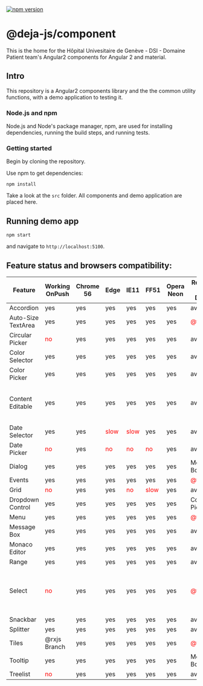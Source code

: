 [![npm version](https://badge.fury.io/js/%40deja-js%2Fcomponent.svg)](https://www.npmjs.com/package/@deja-js/component)

# @deja-js/component
This is the home for the Hôpital Univesitaire de Genève - DSI - Domaine Patient team's Angular2 components for Angular 2 and material. 


## Intro

This repository is a Angular2 components library and the the common utility functions, with a demo application to testing it.

### Node.js and npm

Node.js and Node's package manager, npm, are used for installing dependencies,
running the build steps, and running tests.

### Getting started 

Begin by cloning the repository.

Use npm to get dependencies:

`npm install`

Take a look at the `src` folder. All components and demo application are placed here. 


## Running demo app 

`npm start`

and navigate to `http://localhost:5100`.


## Feature status and browsers compatibility:

| Feature            | Working OnPush| Chrome 56 | Edge | IE11 | FF51 | Opera Neon | Readme and Demo | Note           |
|--------------------|---------------|-----------|------|------|------|------------|-----------------|----------------|
| Accordion          |            yes|        yes|   yes|   yes|   yes|         yes|        available|                |
| Auto-Size TextArea |            yes|        yes|   yes|   yes|   yes|         yes|<span style="color:#F00">@todo</span>| |
| Circular Picker  |<span style="color:red">no</span>|yes|yes|yes|yes|yes|available| |
| Color Selector   |yes|yes|yes|yes|yes|yes|available| |
| Color Picker     |yes|yes|yes|yes|yes|yes|available| |
| Content Editable |yes|yes|yes|yes|yes|yes|available|New line issue on IE11. IE11 add p instead br |
| Date Selector    |yes|yes|<span style="color:red">slow</span>|<span style="color:red">slow</span>|yes|yes|available| |
| Date Picker      |<span style="color:red">no</span>|yes|<span style="color:red">no</span>|<span style="color:red">no</span>|<span style="color:red">no</span>|yes|available| |
| Dialog           |yes|yes|yes|yes|yes|yes|Message Box| |
| Events           |yes|yes|yes|yes|yes|yes|<span style="color:red">@todo</span>| |
| Grid             |<span style="color:red">no</span>|yes|yes|<span style="color:red">no</span>|<span style="color:red">slow</span>|yes|available| |
| Dropdown Control |yes|yes|yes|yes|yes|yes|Color Picker| |
| Menu             |yes|yes|yes|yes|yes|yes|<span style="color:red">@todo</span>| |
| Message Box      |yes|yes|yes|yes|yes|yes|available| |
| Monaco Editor    |yes|yes|yes|yes|yes|yes|available| |
| Range            |yes|yes|yes|yes|yes|yes|available| |
| Select           |<span style="color:red">no</span>|yes|yes|yes|yes|yes|<span style="color:red">@todo</span>|Place Holder placement in FF, Edge and IE11 |
| Snackbar         |yes|yes|yes|yes|yes|yes|available| |
| Splitter         |yes|yes|yes|yes|yes|yes|available| |
| Tiles            |@rxjs Branch|yes|yes|yes|yes|yes|<span style="color:red">@todo</span>| |
| Tooltip          |yes|yes|yes|yes|yes|yes|Message Box| |
| Treelist         |<span style="color:red">no</span>|yes|yes|yes|yes|yes|available| |
